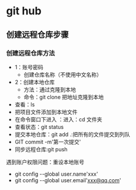 # git hub





## 创建远程仓库步骤

### 创建远程仓库方法

- 1：账号密码
  - 创建仓库名称（不使用中文名称）
- 2：创建本地仓库
  - 方法：通过克隆到本地
  - 命令：git clone 把地址克隆到本地
- 查看：ls
- 把项目文件添加到本地文件
- 在命令窗口下进入  ：进入：cd 文件夹
- 查看状态：git status
- 提交本地仓库：git add .:把所有的文件提交到列队
- GIT commit -m'第一次提交'
- 同步远程仓库:git push

遇到账户权限问题：重设本地账号

- git config --global user.name'xxx'
- git config --global user.email'xxx@qq.com'